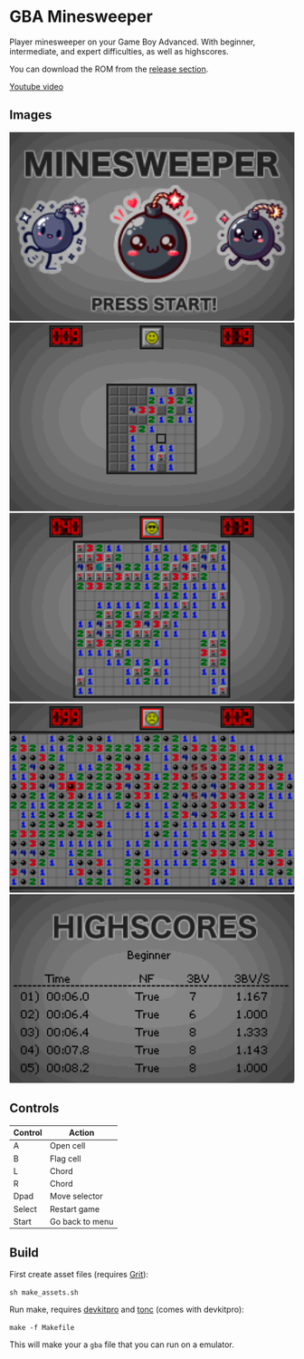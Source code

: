 # GBA Minesweeper

Player minesweeper on your Game Boy Advanced. With beginner, intermediate, and expert difficulties, as well as highscores.

You can download the ROM from the [release section](https://github.com/SheepWizard/gba-minesweeper/releases/tag/1.0.0).

[Youtube video](https://www.youtube.com/watch?v=yNUGPNMnJJQ)

## Images

![](images/image1.png)
![](images/image2.png)
![](images/image3.png)
![](images/image4.png)
![](images/image5.png)

## Controls
|Control| Action |
|--|--|
| A | Open cell |
| B | Flag cell |
| L | Chord |
| R | Chord |
| Dpad | Move selector |
| Select | Restart game |
| Start | Go back to menu |

## Build

First create asset files (requires [Grit](https://www.coranac.com/man/grit/html/grit.htm)):

`sh make_assets.sh`

Run make, requires [devkitpro](https://devkitpro.org/wiki/Getting_Started) and [tonc](https://gbadev.net/tonc/) (comes with devkitpro):

`make -f Makefile`

This will make your a `gba` file that you can run on a emulator.

